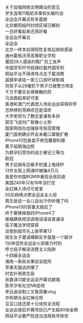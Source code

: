 关于加强网络文明建设的意见  
学生连喝11瓶奶涉事校长被约谈  
全运会开幕式有多震撼  
北京朝阳临时封控区域已解封  
一旦好看起来还真好看  
全运会开幕式  
全运会  
北京一样本初筛阳性复核后排除感染  
通州霍格沃茨高等职业学校  
莆田28人感染的鞋厂员工发声  
中国空军歼16挂弹拦截外国军机  
网站平台不得诱导点击下载消费  
戚薇李承铉一家三口游环球影城  
将孩子从29楼扔下男子已被警方带走  
千万不要买长得像糖的药  
马龙跑起来好可爱  
香港和澳门代表团入场全运会获得欢呼  
怎样辨别荨麻疹还是湿疹  
大学老师为了教恋爱课有多拼  
郭京飞说何广智像小土狗  
国家网信办加强账号规范管理  
厦门首例确诊开会未戴口罩致扩散  
iPhone13包装盒不再包覆塑料膜  
黄子韬晒海边照  
为救孕妇受伤的战士被记三等功  
欧冠  
男子边骑车边看手机撞上电线杆  
13岁女孩上网课时被骗4万元  
我爱你中国BGM中重现全民抗疫  
美国240年只有16年没打仗  
全红婵入场可可爱爱  
00后杨倩点燃全运会主火炬  
周生辰说一会儿会出汗你听懂了吗  
iPhone13的容量太尴尬了  
终于要换掉我的iPhone4了  
接福建疾控流调电话请说普通话  
弦子魔法学院穿搭  
没想到超市先上架苹果13  
陌生女子邀请裸聊反手就是一个敲诈  
1分钟混剪全运会火炬接力时刻  
呼兰段子解读消费主义陷阱  
十四届全运会  
海南一条街水果店全姓阿  
苹果天猫店挤爆了  
时宜扑倒周生辰  
张嘉译闫妮全运会开幕式献唱  
陈芋汐有社交NB症吧  
李云迪自制三文鱼简餐vlog  
许昕晒与全红婵合照  
豆豆口技还原十元快剪全流程  
全运会提前开赛项目已产生超80块金牌  
网站平台要严防违法违规账号转世  
